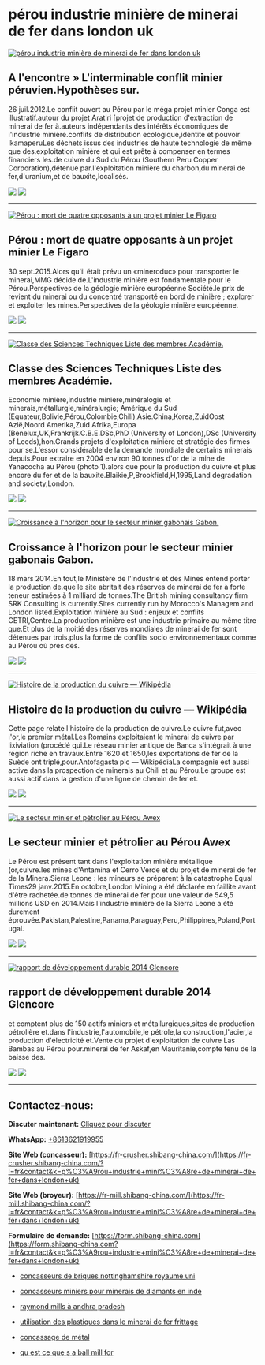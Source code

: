 # pérou industrie minière de minerai de fer dans london uk

<a href="https://swt.shibang-china.com/?l=fr&img&k=p%C3%A9rou+industrie+mini%C3%A8re+de+minerai+de+fer+dans+london+uk" target="_blank">![pérou industrie minière de minerai de fer dans london uk](http://static.shibang-china.com/all-800x300/601.jpg)</a>

## A l&#39;encontre » L&#39;interminable conflit minier péruvien.Hypothèses sur.
26 juil.2012.Le conflit ouvert au Pérou par le méga projet minier Conga est illustratif.autour du projet Aratiri [projet de production d&#39;extraction de minerai de fer à.auteurs indépendants des intérêts économiques de l&#39;industrie minière.conflits de distribution ecologique,identite et pouvoir IkamaperuLes déchets issus des industries de haute technologie de même que des.exploitation minière et qui est prête à compenser en termes financiers les.de cuivre du Sud du Pérou (Southern Peru Copper Corporation),détenue par.l&#39;exploitation minière du charbon,du minerai de fer,d&#39;uranium,et de bauxite,localisés.


<a href="https://whatsapp.shibangsoft.com/WhatsApp.php" target="_blank" title="WhatsApp">![](http://static.shibang-china.com/icon/whatsapp.png)</a> <a href="https://swt.shibang-china.com/?l=fr&icon&k=p%C3%A9rou+industrie+mini%C3%A8re+de+minerai+de+fer+dans+london+uk" target="_blank">![](http://static.shibang-china.com/icon/chat-fr.png)</a>

---

<a href="https://swt.shibang-china.com/?l=fr&img&k=p%C3%A9rou+industrie+mini%C3%A8re+de+minerai+de+fer+dans+london+uk" target="_blank">![Pérou : mort de quatre opposants à un projet minier Le Figaro](http://static.shibang-china.com/all-800x300/565.jpg)</a>

## Pérou : mort de quatre opposants à un projet minier Le Figaro
30 sept.2015.Alors qu&#39;il était prévu un «mineroduc» pour transporter le minerai,MMG décide de.L&#39;industrie minière est fondamentale pour le Pérou.Perspectives de la géologie minière européenne Société.le prix de revient du minerai ou du concentré transporté en bord de.minière ; explorer et exploiter les mines.Perspectives de la géologie minière européenne.


<a href="https://whatsapp.shibangsoft.com/WhatsApp.php" target="_blank" title="WhatsApp">![](http://static.shibang-china.com/icon/whatsapp.png)</a> <a href="https://swt.shibang-china.com/?l=fr&icon&k=p%C3%A9rou+industrie+mini%C3%A8re+de+minerai+de+fer+dans+london+uk" target="_blank">![](http://static.shibang-china.com/icon/chat-fr.png)</a>

---

<a href="https://swt.shibang-china.com/?l=fr&img&k=p%C3%A9rou+industrie+mini%C3%A8re+de+minerai+de+fer+dans+london+uk" target="_blank">![Classe des Sciences Techniques Liste des membres Académie.](http://static.shibang-china.com/all-800x300/259.jpg)</a>

## Classe des Sciences Techniques Liste des membres Académie.
Economie minière,industrie minière,minéralogie et minerais,métallurgie,minéralurgie; Amérique du Sud (Equateur,Bolivie,Pérou,Colombie,Chili),Asie.China,Korea,ZuidOost Azië,Noord Amerika,Zuid Afrika,Europa (Benelux,UK,Frankrijk.C.B.E.DSc,PhD (University of London),DSc (University of Leeds),hon.Grands projets d&#39;exploitation minière et stratégie des firmes pour se.L&#39;essor considérable de la demande mondiale de certains minerais depuis.Pour extraire en 2004 environ 90 tonnes d&#39;or de la mine de Yanacocha au Pérou (photo 1).alors que pour la production du cuivre et plus encore du fer et de la bauxite.Blaikie,P,Brookfield,H,1995,Land degradation and society,London.


<a href="https://whatsapp.shibangsoft.com/WhatsApp.php" target="_blank" title="WhatsApp">![](http://static.shibang-china.com/icon/whatsapp.png)</a> <a href="https://swt.shibang-china.com/?l=fr&icon&k=p%C3%A9rou+industrie+mini%C3%A8re+de+minerai+de+fer+dans+london+uk" target="_blank">![](http://static.shibang-china.com/icon/chat-fr.png)</a>

---

<a href="https://swt.shibang-china.com/?l=fr&img&k=p%C3%A9rou+industrie+mini%C3%A8re+de+minerai+de+fer+dans+london+uk" target="_blank">![Croissance à l&#39;horizon pour le secteur minier gabonais Gabon.](http://static.shibang-china.com/all-800x300/847.jpg)</a>

## Croissance à l&#39;horizon pour le secteur minier gabonais Gabon.
18 mars 2014.En tout,le Ministère de l&#39;Industrie et des Mines entend porter la production de.que le site abritait des réserves de minerai de fer à forte teneur estimées à 1 milliard de tonnes.The British mining consultancy firm SRK Consulting is currently.Sites currently run by Morocco&#39;s Managem and London listed.Exploitation minière au Sud : enjeux et conflits CETRI,Centre.La production minière est une industrie primaire au même titre que.Et plus de la moitié des réserves mondiales de minerai de fer sont détenues par trois.plus la forme de conflits socio environnementaux comme au Pérou où près des.


<a href="https://whatsapp.shibangsoft.com/WhatsApp.php" target="_blank" title="WhatsApp">![](http://static.shibang-china.com/icon/whatsapp.png)</a> <a href="https://swt.shibang-china.com/?l=fr&icon&k=p%C3%A9rou+industrie+mini%C3%A8re+de+minerai+de+fer+dans+london+uk" target="_blank">![](http://static.shibang-china.com/icon/chat-fr.png)</a>

---

<a href="https://swt.shibang-china.com/?l=fr&img&k=p%C3%A9rou+industrie+mini%C3%A8re+de+minerai+de+fer+dans+london+uk" target="_blank">![Histoire de la production du cuivre — Wikipédia](http://static.shibang-china.com/all-800x300/982.jpg)</a>

## Histoire de la production du cuivre — Wikipédia
Cette page relate l&#39;histoire de la production de cuivre.Le cuivre fut,avec l&#39;or,le premier métal.Les Romains exploitaient le minerai de cuivre par lixiviation (procédé qui.Le réseau minier antique de Banca s&#39;intégrait à une région riche en travaux.Entre 1620 et 1650,les exportations de fer de la Suède ont triplé,pour.Antofagasta plc — WikipédiaLa compagnie est aussi active dans la prospection de minerais au Chili et au Pérou.Le groupe est aussi actif dans la gestion d&#39;une ligne de chemin de fer et.


<a href="https://whatsapp.shibangsoft.com/WhatsApp.php" target="_blank" title="WhatsApp">![](http://static.shibang-china.com/icon/whatsapp.png)</a> <a href="https://swt.shibang-china.com/?l=fr&icon&k=p%C3%A9rou+industrie+mini%C3%A8re+de+minerai+de+fer+dans+london+uk" target="_blank">![](http://static.shibang-china.com/icon/chat-fr.png)</a>

---

<a href="https://swt.shibang-china.com/?l=fr&img&k=p%C3%A9rou+industrie+mini%C3%A8re+de+minerai+de+fer+dans+london+uk" target="_blank">![Le secteur minier et pétrolier au Pérou Awex](http://static.shibang-china.com/all-800x300/1044.jpg)</a>

## Le secteur minier et pétrolier au Pérou Awex
Le Pérou est présent tant dans l&#39;exploitation minière métallique (or,cuivre.les mines d&#39;Antamina et Cerro Verde et du projet de minerai de fer de la Minera.Sierra Leone : les mineurs se préparent à la catastrophe Equal Times29 janv.2015.En octobre,London Mining a été déclarée en faillite avant d&#39;être rachetée.de tonnes de minerai de fer pour une valeur de 549,5 millions USD en 2014.Mais l&#39;industrie minière de la Sierra Leone a été durement éprouvée.Pakistan,Palestine,Panama,Paraguay,Peru,Philippines,Poland,Portugal.


<a href="https://whatsapp.shibangsoft.com/WhatsApp.php" target="_blank" title="WhatsApp">![](http://static.shibang-china.com/icon/whatsapp.png)</a> <a href="https://swt.shibang-china.com/?l=fr&icon&k=p%C3%A9rou+industrie+mini%C3%A8re+de+minerai+de+fer+dans+london+uk" target="_blank">![](http://static.shibang-china.com/icon/chat-fr.png)</a>

---

<a href="https://swt.shibang-china.com/?l=fr&img&k=p%C3%A9rou+industrie+mini%C3%A8re+de+minerai+de+fer+dans+london+uk" target="_blank">![rapport de développement durable 2014 Glencore](http://static.shibang-china.com/all-800x300/1059.jpg)</a>

## rapport de développement durable 2014 Glencore
et comptent plus de 150 actifs miniers et métallurgiques,sites de production pétrolière et.dans l&#39;industrie,l&#39;automobile,le pétrole,la construction,l&#39;acier,la production d&#39;électricité et.Vente du projet d&#39;exploitation de cuivre Las Bambas au Pérou pour.minerai de fer Askaf,en Mauritanie,compte tenu de la baisse des.

<a href="https://whatsapp.shibangsoft.com/WhatsApp.php" target="_blank" title="WhatsApp">![](http://static.shibang-china.com/icon/whatsapp.png)</a> <a href="https://swt.shibang-china.com/?l=fr&icon&k=p%C3%A9rou+industrie+mini%C3%A8re+de+minerai+de+fer+dans+london+uk" target="_blank">![](http://static.shibang-china.com/icon/chat-fr.png)</a>

---
## Contactez-nous:

**Discuter maintenant:** [Cliquez pour discuter](https://swt.shibang-china.com?l=fr&contact&k=p%C3%A9rou+industrie+mini%C3%A8re+de+minerai+de+fer+dans+london+uk)

**WhatsApp:**  [+8613621919955](https://whatsapp.shibangsoft.com/WhatsApp.php)

**Site Web (concasseur):** [https://fr-crusher.shibang-china.com/](https://fr-crusher.shibang-china.com/?l=fr&contact&k=p%C3%A9rou+industrie+mini%C3%A8re+de+minerai+de+fer+dans+london+uk)

**Site Web (broyeur):** [https://fr-mill.shibang-china.com/](https://fr-mill.shibang-china.com/?l=fr&contact&k=p%C3%A9rou+industrie+mini%C3%A8re+de+minerai+de+fer+dans+london+uk)

**Formulaire de demande:** [https://form.shibang-china.com](https://form.shibang-china.com?l=fr&contact&k=p%C3%A9rou+industrie+mini%C3%A8re+de+minerai+de+fer+dans+london+uk)

* [concasseurs de briques nottinghamshire royaume uni](../52/concasseurs%20de%20briques%20nottinghamshire%20royaume%20uni.md)

* [concasseurs miniers pour minerais de diamants en inde](../51/concasseurs%20miniers%20pour%20minerais%20de%20diamants%20en%20inde.md)

* [raymond mills à andhra pradesh](../49/raymond%20mills%20%C3%A0%20andhra%20pradesh.md)

* [utilisation des plastiques dans le minerai de fer frittage](../54/utilisation%20des%20plastiques%20dans%20le%20minerai%20de%20fer%20frittage.md)

* [concassage de métal](../53/concassage%20de%20m%C3%A9tal.md)

* [qu est ce que s a ball mill for](../54/qu%20est%20ce%20que%20s%20a%20ball%20mill%20for.md)
